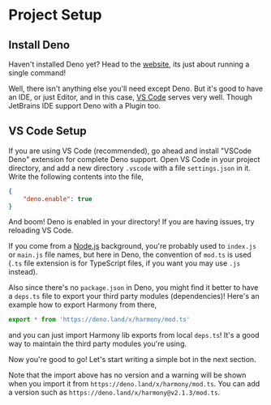# Project Setup

## Install Deno

Haven't installed Deno yet? Head to the [website](https://deno.land), its just about running a single command! 

Well, there isn't anything else you'll need except Deno. But it's good to have an IDE, or just Editor, and in this case, [VS Code](https://code.visualstudio.com/) serves very well. Though JetBrains IDE support Deno with a Plugin too.

## VS Code Setup

If you are using VS Code (recommended), go ahead and install "VSCode Deno" extension for complete Deno support.
Open VS Code in your project directory, and add a new directory `.vscode` with a file `settings.json` in it.
Write the following contents into the file,

```json
{
    "deno.enable": true
}
```

And boom! Deno is enabled in your directory! If you are having issues, try reloading VS Code.

If you come from a [Node.js](https://nodejs.org) background, you're probably used to `index.js` or `main.js` file names, but here in Deno, the convention of `mod.ts` is used (`.ts` file extension is for TypeScript files, if you want you may use `.js` instead).

Also since there's no `package.json` in Deno, you might find it better to have a `deps.ts` file to export your third party modules (dependencies)! Here's an example how to export Harmony from there,

```ts
export * from 'https://deno.land/x/harmony/mod.ts'
```

and you can just import Harmony lib exports from local `deps.ts`! It's a good way to maintain the third party modules you're using.

Now you're good to go! Let's start writing a simple bot in the next section.

Note that the import above has no version and a warning will be shown when you import it from `https://deno.land/x/harmony/mod.ts`. You can add a version such as `https://deno.land/x/harmony@v2.1.3/mod.ts`.